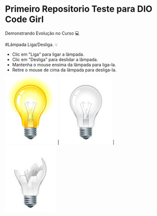 # Primeiro Repositorio Teste para DIO Code Girl
 Demonstrando Evolução no Curso :computer:


#Lâmpada Liga/Desliga. :bulb:

- Clic em "Liga" para ligar a lâmpada.
- Clic em "Desliga" para deslidar a lâmpada.
- Mantenha o mouse ensima da lâmpada para liga-la.
- Retire o mouse de cima da lâmpada para desliga-la.

![Lâmpada ligada](./img/ligada.jpg) | ![Lâmpada desligada](./img/desligada.jpg) | ![Lâmpada quebrada](./img/quebrada.jpg)